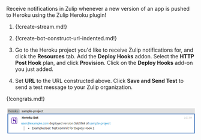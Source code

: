 Receive notifications in Zulip whenever a new version of an app
is pushed to Heroku using the Zulip Heroku plugin!

1. {!create-stream.md!}

1. {!create-bot-construct-url-indented.md!}

1. Go to the Heroku project you'd like to receive Zulip notifications for,
   and click the **Resources** tab. Add the **Deploy Hooks** addon.
   Select the **HTTP Post Hook** plan, and click **Provision**. Click on
   the **Deploy Hooks** add-on you just added.

1. Set **URL** to the URL constructed above. Click **Save and Send Test**
   to send a test message to your Zulip organization.

{!congrats.md!}

![](/static/images/integrations/heroku/001.png)
